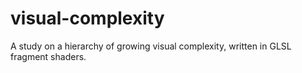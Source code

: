 # visual-complexity

A study on a hierarchy of growing visual complexity, written in GLSL fragment shaders.
